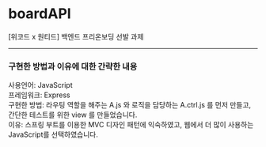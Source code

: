 # boardAPI
[위코드 x 원티드] 백엔드 프리온보딩 선발 과제

---
### 구현한 방법과 이유에 대한 간략한 내용
사용언어: JavaScript <br>
프레임워크: Express <br>
구현한 방법: 라우팅 역할을 해주는 A.js 와 로직을 담당하는 A.ctrl.js 를 먼저 만들고, 간단한 테스트를 위한 view 를 만들었습니다. <br>
이유: 스프링 부트를 이용한 MVC 디자인 패턴에 익숙하였고, 웹에서 더 많이 사용하는 JavaScript를 선택하였습니다.

